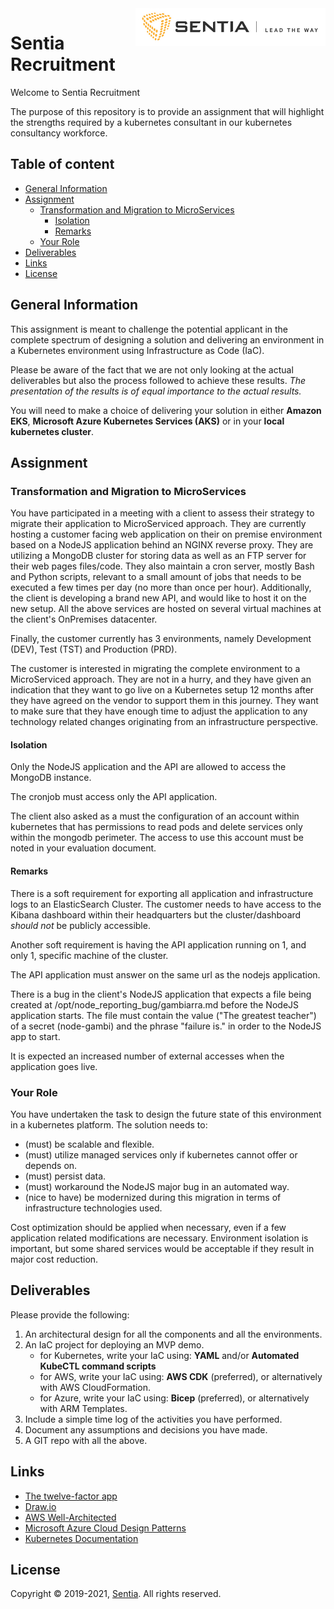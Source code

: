 
<a href="https://sentia.com/">
    <img src="assets/logo.jpg" alt="Sentia - Lead the way" title="Sentia" align="right" height="60" />
</a>

# Sentia Recruitment

Welcome to Sentia Recruitment

The purpose of this repository is to provide an assignment that will highlight the strengths required by a kubernetes consultant in our kubernetes consultancy workforce.

## Table of content

- [General Information](#general-information)
- [Assignment](#assignment)
    - [Transformation and Migration to MicroServices](#transformation-and-migration-to-MicroServices)
        - [Isolation](#Isolation)
        - [Remarks](#Remarks)
    - [Your Role](#Your-Role)
- [Deliverables](#deliverables)
- [Links](#links)
- [License](#license)

## General Information

This assignment is meant to challenge the potential applicant in the complete spectrum of designing a solution and delivering an environment in a Kubernetes environment using Infrastructure as Code (IaC).

Please be aware of the fact that we are not only looking at the actual deliverables but also the process followed to achieve these results. *The presentation of the results is of equal importance to the actual results.*

You will need to make a choice of delivering your solution in either **Amazon EKS**, **Microsoft Azure Kubernetes Services (AKS)** or in your **local kubernetes cluster**.

## Assignment

### Transformation and Migration to MicroServices

You have participated in a meeting with a client to assess their strategy to migrate their application to MicroServiced approach. They are currently hosting a customer facing web application on their on premise environment based on a NodeJS application behind an NGINX reverse proxy. They are utilizing a MongoDB cluster for storing data as well as an FTP server for their web pages files/code. They also maintain a cron server, mostly Bash and Python scripts, relevant to a small amount of jobs that needs to be executed a few times per day (no more than once per hour). Additionally, the client is developing a brand new API, and would like to host it on the new setup.
All the above services are hosted on several virtual machines at the client's OnPremises datacenter.

Finally, the customer currently has 3 environments, namely Development (DEV), Test (TST) and Production (PRD).

The customer is interested in migrating the complete environment to a MicroServiced approach. They are not in a hurry, and they have given an indication that they want to go live on a Kubernetes setup 12 months after they have agreed on the vendor to support them in this journey. They want to make sure that they have enough time to adjust the application to any technology related changes originating from an infrastructure perspective.

#### Isolation

Only the NodeJS application and the API are allowed to access the MongoDB instance.

The cronjob must access only the API application.

The client also asked as a must the configuration of an account within kubernetes that has permissions to read pods and delete services only within the mongodb perimeter. The access to use this account must be noted in your evaluation document.

#### Remarks

There is a soft requirement for exporting all application and infrastructure logs to an ElasticSearch Cluster. The customer needs to have access to the Kibana dashboard within their headquarters but the cluster/dashboard *should not* be publicly accessible.

Another soft requirement is having the API application running on 1, and only 1, specific machine of the cluster.

The API application must answer on the same url as the nodejs application.

There is a bug in the client's NodeJS application that expects a file being created at /opt/node_reporting_bug/gambiarra.md before the NodeJS application starts. The file must contain the value ("The greatest teacher") of a secret (node-gambi) and the phrase "failure is." in order to the NodeJS app to start.

It is expected an increased number of external accesses when the application goes live.

### Your Role

You have undertaken the task to design the future state of this environment in a kubernetes platform.
The solution needs to:
* (must) be scalable and flexible.
* (must) utilize managed services only if kubernetes cannot offer or depends on.
* (must) persist data.
* (must) workaround the NodeJS major bug in an automated way.
* (nice to have) be modernized during this migration in terms of infrastructure technologies used.

Cost optimization should be applied when necessary, even if a few application related modifications are necessary. Environment isolation is important, but some shared services would be acceptable if they result in major cost reduction.

## Deliverables

Please provide the following:
1. An architectural design for all the components and all the environments.
2. An IaC project for deploying an MVP demo.
    * for Kubernetes, write your IaC using: **YAML** and/or **Automated KubeCTL command scripts**
    * for AWS, write your IaC using: **AWS CDK** (preferred), or alternatively with AWS CloudFormation.
    * for Azure, write your IaC using: **Bicep** (preferred), or alternatively with ARM Templates.
3. Include a simple time log of the activities you have performed.
4. Document any assumptions and decisions you have made.
5. A GIT repo with all the above.

## Links

- [The twelve-factor app](https://12factor.net/)
- [Draw.io](https://www.draw.io/)
- [AWS Well-Architected](https://aws.amazon.com/architecture/well-architected/)
- [Microsoft Azure Cloud Design Patterns](https://docs.microsoft.com/en-us/azure/architecture/patterns/)
- [Kubernetes Documentation](https://kubernetes.io/docs/home/)

## License

Copyright © 2019-2021, [Sentia](https://sentia.com). All rights reserved.
